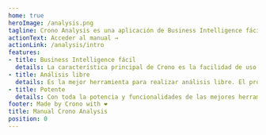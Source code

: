 ```yaml
---
home: true
heroImage: /analysis.png
tagline: Crono Analysis es una aplicación de Business Intelligence fácil de usar. ❤️
actionText: Acceder al manual →
actionLink: /analysis/intro
features:
- title: Business Intelligence fácil
  details: La característica principal de Crono es la facilidad de uso. Así de simple. 💧
- title: Análisis libre
  details: Es la mejor herramienta para realizar análisis libre. El propio usuario puede construirse sus informes y análisis. 📊 
- title: Potente
  details: Con toda la potencia y funcionalidades de las mejores herramientas de BI. 🛠️
footer: Made by Crono with ❤️
title: Manual Crono Analysis
position: 0
---
```


